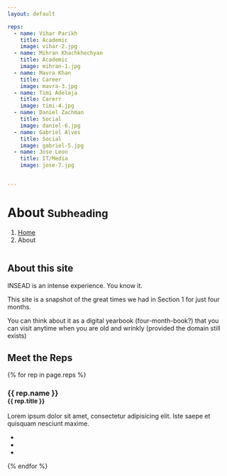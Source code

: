 ```yaml
---
layout: default

reps:
  - name: Vihar Parikh
    title: Academic
    image: vihar-2.jpg
  - name: Mihran Khachkhechyan
    title: Academic
    image: mihran-1.jpg
  - name: Mavra Khan
    title: Career
    image: mavra-3.jpg
  - name: Timi Adelaja
    title: Carerr
    image: timi-4.jpg
  - name: Daniel Zachman
    title: Social
    image: daniel-6.jpg
  - name: Gabriel Alves
    title: Social
    image: gabriel-5.jpg
  - name: Jose Leon
    title: IT/Media
    image: jose-7.jpg


---
```



<!-- Page Heading/Breadcrumbs -->
<div class="row">
    <div class="col-lg-12">
        <h1 class="page-header">About
            <small>Subheading</small>
        </h1>
        <ol class="breadcrumb">
            <li><a href="index.html">Home</a>
            </li>
            <li class="active">About</li>
        </ol>
    </div>
</div>
<!-- /.row -->

<!-- Intro Content -->
<div class="row">
            <div class="col-md-6">
                <img class="img-responsive" src="{{ site.placeholderimagesbaseurl }}moments_3.jpg" alt="">
            </div>
            <div class="col-md-6">
                <h2>About this site</h2>
                <p>INSEAD is an intense experience. You know it.</p>
                <p>This site is a snapshot of the great times we had in Section 1 for just four months.</p>
                <p>You can think about it as a digital yearbook (four-month-book?) that you can visit anytime when you are old and wrinkly (provided the domain still exists)</p>
            </div>
        </div>
<!-- /.row -->

<!-- Team Members -->
<div class="row">
    <div class="col-lg-12">
        <h2 class="page-header">Meet the Reps</h2>
    </div>
    {% for rep in page.reps %}
    <div class="col-md-4 text-center">
        <div class="thumbnail">
            <img class="img-responsive" src="{{ site.placeholderimagesbaseurl }}{{ rep.image }}" alt="">
            <div class="caption">
                <h3>{{ rep.name }}<br>
                    <small>{{ rep.title }}</small>
                </h3>
                <p>Lorem ipsum dolor sit amet, consectetur adipisicing elit. Iste saepe et quisquam nesciunt maxime.</p>
                <ul class="list-inline">
                    <li><a href="#"><i class="fa fa-2x fa-facebook-square"></i></a>
                    </li>
                    <li><a href="#"><i class="fa fa-2x fa-linkedin-square"></i></a>
                    </li>
                    <li><a href="#"><i class="fa fa-2x fa-twitter-square"></i></a>
                    </li>
                </ul>
            </div>
        </div>
    </div>
    {% endfor %}
</div>
<!-- /.row -->


